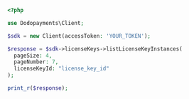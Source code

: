 ```php
<?php

use Dodopayments\Client;

$sdk = new Client(accessToken: 'YOUR_TOKEN');

$response = $sdk->licenseKeys->listLicenseKeyInstances(
  pageSize: 4,
  pageNumber: 7,
  licenseKeyId: "license_key_id"
);

print_r($response);

```


<!-- This file was generated by liblab | https://liblab.com/ -->